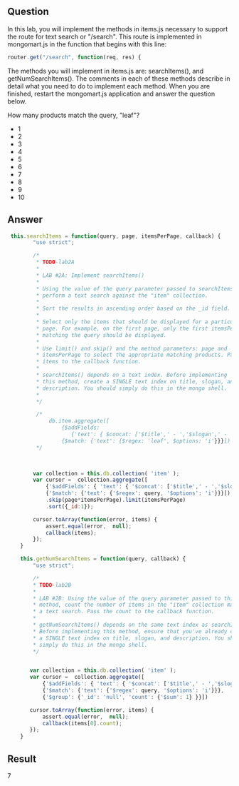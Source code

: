 
## Question

In this lab, you will implement the methods in items.js necessary to support the route for text search or "/search". This route is implemented in mongomart.js in the function that begins with this line:

~~~javascript
router.get("/search", function(req, res) {
~~~

The methods you will implement in items.js are: searchItems(), and getNumSearchItems(). The comments in each of these methods describe in detail what you need to do to implement each method. When you are finished, restart the mongomart.js application and answer the question below.

How many products match the query, "leaf"?
- 1
- 2
- 3
- 4
- 5
- 6
- 7
- 8
- 9
- 10


## Answer

~~~javascript
 this.searchItems = function(query, page, itemsPerPage, callback) {
        "use strict";

        /*
         * TODO-lab2A
         *
         * LAB #2A: Implement searchItems()
         *
         * Using the value of the query parameter passed to searchItems(),
         * perform a text search against the "item" collection.
         *
         * Sort the results in ascending order based on the _id field.
         *
         * Select only the items that should be displayed for a particular
         * page. For example, on the first page, only the first itemsPerPage
         * matching the query should be displayed.
         *
         * Use limit() and skip() and the method parameters: page and
         * itemsPerPage to select the appropriate matching products. Pass these
         * items to the callback function.
         *
         * searchItems() depends on a text index. Before implementing
         * this method, create a SINGLE text index on title, slogan, and
         * description. You should simply do this in the mongo shell.
         *
         */

         /*
             db.item.aggregate([ 
                 {$addFields: 
                    {'text': { $concat: ['$title',' - ','$slogan',' - ' ,'$description'] } } }, 
                 {$match: {'text': {$regex: 'leaf', $options: 'i'}}}])
         */

         

        var collection = this.db.collection( 'item' );
        var cursor =  collection.aggregate([
            {'$addFields': { 'text': { '$concat': ['$title',' - ','$slogan',' - ' ,'$description'] } } }, 
            {'$match': {'text': {'$regex': query, '$options': 'i'}}}])
            .skip(page*itemsPerPage).limit(itemsPerPage)
            .sort({_id:1});

        cursor.toArray(function(error, items) {
            assert.equal(error,  null);
            callback(items);
        });
    }
~~~

~~~javascript
    this.getNumSearchItems = function(query, callback) {
        "use strict";

        /*
        * TODO-lab2B
        *
        * LAB #2B: Using the value of the query parameter passed to this
        * method, count the number of items in the "item" collection matching
        * a text search. Pass the count to the callback function.
        *
        * getNumSearchItems() depends on the same text index as searchItems().
        * Before implementing this method, ensure that you've already created
        * a SINGLE text index on title, slogan, and description. You should
        * simply do this in the mongo shell.
        */


       var collection = this.db.collection( 'item' );
       var cursor =  collection.aggregate([
           {'$addFields': { 'text': { '$concat': ['$title',' - ','$slogan',' - ' ,'$description'] } } }, 
           {'$match': {'text': {'$regex': query, '$options': 'i'}}},
           {'$group': {'_id': 'null', 'count': {'$sum': 1} }}])

       cursor.toArray(function(error, items) {
           assert.equal(error,  null);
           callback(items[0].count);
       });
    }
~~~

## Result

7




